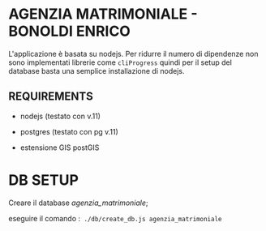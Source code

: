 # AGENZIA MATRIMONIALE - BONOLDI ENRICO

L'applicazione è basata su nodejs.
Per ridurre il numero di dipendenze non sono implementati librerie come ```cliProgress``` quindi per il setup del database basta una semplice installazione di nodejs.

## REQUIREMENTS

- nodejs (testato con v.11)

- postgres (testato con pg v.11) 
- estensione GIS postGIS 

# DB SETUP

Creare il database *agenzia_matrimoniale*;

eseguire il comando :``` ./db/create_db.js agenzia_matrimoniale```